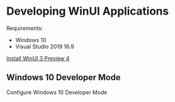# Developing WinUI Applications

Requirements:

* Windows 10
* Visual Studio 2019 16.9

[Install WinUI 3 Preview 4](https://docs.microsoft.com/en-us/windows/apps/winui/winui3/)


## Windows 10 Developer Mode

Configure Windows 10 Developer Mode
